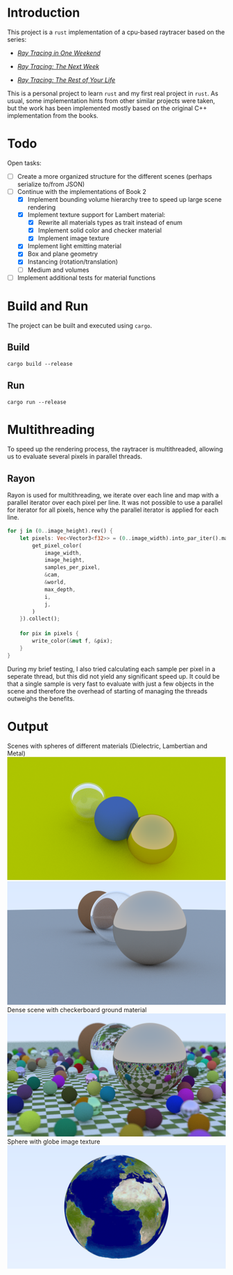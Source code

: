 # Introduction

This project is a `rust` implementation of a cpu-based raytracer based on the series:

- [_Ray Tracing in One Weekend_](https://raytracing.github.io/books/RayTracingInOneWeekend.html)

- [_Ray Tracing: The Next Week_](https://raytracing.github.io/books/RayTracingTheNextWeek.html)

- [_Ray Tracing: The Rest of Your Life_](https://raytracing.github.io/books/RayTracingTheRestOfYourLife.html)

This is a personal project to learn `rust` and my first real project in `rust`. As usual, some implementation hints from other similar projects were taken, but the work has been implemented mostly based on the original C++ implementation from the books.

# Todo

Open tasks:

- [ ] Create a more organized structure for the different scenes (perhaps serialize to/from JSON)
- [ ] Continue with the implementations of Book 2
    - [x] Implement bounding volume hierarchy tree to speed up large scene rendering
    - [x] Implement texture support for Lambert material:
        - [x] Rewrite all materials types as trait instead of enum
        - [x] Implement solid color and checker material
        - [x] Implement image texture
    - [x] Implement light emitting material
    - [x] Box and plane geometry
    - [x] Instancing (rotation/translation)
    - [ ] Medium and volumes
- [ ] Implement additional tests for material functions
# Build and Run

The project can be built and executed using `cargo`.

## Build

```shell
cargo build --release
```

## Run

```shell
cargo run --release
```

# Multithreading

To speed up the rendering process, the raytracer is multithreaded, allowing us to evaluate several pixels in parallel threads.

## Rayon

Rayon is used for multithreading, we iterate over each line and map with a parallel iterator over each pixel per line. It was not possible to use a parallel for iterator for all pixels, hence why the parallel iterator is applied for each line.

```rust
for j in (0..image_height).rev() {
    let pixels: Vec<Vector3<f32>> = (0..image_width).into_par_iter().map(|i| {
        get_pixel_color(
            image_width,
            image_height,
            samples_per_pixel,
            &cam,
            &world,
            max_depth,
            i,
            j,
        )
    }).collect();

    for pix in pixels {
        write_color(&mut f, &pix);
    }
}
```

During my brief testing, I also tried calculating each sample per pixel in a seperate thread, but this did not yield any significant speed up. It could be that a single sample is very fast to evaluate with just a few objects in the scene and therefore the overhead of starting of managing the threads outweighs the benefits.

# Output

Scenes with spheres of different materials (Dielectric, Lambertian and Metal)
![scene1](./tests/result_1.png)
![scene2](./tests/result_2.png)
Dense scene with checkerboard ground material
![scene3](./tests/result_3.png)
Sphere with globe image texture
![scene4](./tests/result_4.png)
